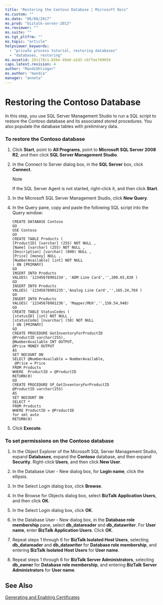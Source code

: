 ```yaml
---
title: "Restoring the Contoso Database | Microsoft Docs"
ms.custom: ""
ms.date: "06/08/2017"
ms.prod: "biztalk-server-2013"
ms.reviewer: ""
ms.suite: ""
ms.tgt_pltfrm: ""
ms.topic: "article"
helpviewer_keywords: 
  - "private process tutorial, restoring databases"
  - "databases, restoring"
ms.assetid: 291178c1-826e-49e0-a1d2-cbffee749659
caps.latest.revision: 4
author: "MandiOhlinger"
ms.author: "mandia"
manager: "anneta"
---
```

# Restoring the Contoso Database
In this step, you use SQL Server Management Studio to run a SQL script to restore the Contoso database and its associated stored procedures. You also populate the database tables with preliminary data.  
  
### To restore the Contoso database  
  
1.  Click **Start**, point to **All Programs**, point to **Microsoft SQL Server 2008 R2**, and then click **SQL Server Management Studio**.  
  
2.  In the Connect to Server dialog box, in the **SQL Server** box, click **Connect**.  
  
    > [!NOTE]
    >  If the SQL Server Agent is not started, right-click it, and then click **Start**.  
  
3.  In the Microsoft SQL Server Management Studio, click **New Query**.  
  
4.  In the Query pane, copy and paste the following SQL script into the Query window:  
  
    ```  
    CREATE DATABASE Contoso  
    GO  
    USE Contoso  
    GO  
    CREATE TABLE Products (  
    [ProductID] [varchar] (255) NOT NULL ,  
    [Name] [varchar] (255) NOT NULL ,  
    [Description] [varchar] (800) NULL ,  
    [Price] [money] NULL ,  
    [NumberAvailable] [int] NOT NULL   
    ) ON [PRIMARY]  
    GO  
    INSERT INTO Products  
    VALUES( '12345678901234', 'ADM Line Card','',200.65,820 )  
    GO  
    INSERT INTO Products  
    VALUES( '12345678901235','Analog Line Card','',165.24,769 )  
    GO  
    INSERT INTO Products  
    VALUES( '12345678901236', 'Mapper/MUX','',150.54,948)  
    GO  
    CREATE TABLE StatusCodes (  
    [statusID] [int] NOT NULL ,  
    [statusCode] [nvarchar] (50) NOT NULL   
    ) ON [PRIMARY]  
    GO  
    CREATE PROCEDURE GetInventoryForProductID  
    @ProductID varchar(255),  
    @NumberAvailable INT OUTPUT,  
    @Price MONEY OUTPUT  
    AS  
    SET NOCOUNT ON  
    SELECT @NumberAvailable = NumberAvailable,  
     @Price = Price  
    FROM Products  
    WHERE  ProductID = @ProductID  
    RETURN(0)  
    GO  
    CREATE PROCEDURE SP_GetInventoryForProductID  
    @ProductID varchar(255)  
    AS  
    SET NOCOUNT ON  
    SELECT *  
    FROM Products  
    WHERE ProductID = @ProductID  
    for xml auto  
    RETURN(0)  
    ```  
  
5.  Click **Execute**.  
  
### To set permissions on the Contoso database  
  
1.  In the Object Explorer of the Microsoft SQL Server Management Studio, expand **Databases**, expand the **Contoso** database, and then expand **Security**. Right-click **Users**, and then click **New User**.  
  
2.  In the Database User - New dialog box, for **Login name**, click the ellipsis.  
  
3.  In the Select Login dialog box, click **Browse**.  
  
4.  In the Browse for Objects dialog box, select **BizTalk Application Users**, and then click **OK**.  
  
5.  In the Select Login dialog box, click **OK**.  
  
6.  In the Database User - New dialog box, in the **Database role membership** pane, select **db_datareader** and **db_datawriter**. For **User name**, enter **BizTalk Application Users**. Click **OK**.  
  
7.  Repeat steps 1 through 6 for **BizTalk Isolated Host Users**, selecting **db_datareader** and **db_datawriter** for **Database role membership**, and entering **BizTalk Isolated Host Users** for **User name**.  
  
8.  Repeat steps 1 through 6 for **BizTalk Server Administrators**, selecting **db_owner** for **Database role membership**, and entering **BizTalk Server Administrators** for **User name**.  
  
## See Also  
 [Generating and Enabling Certificates](../../adapters-and-accelerators/accelerator-rosettanet/generating-and-enabling-certificates.md)